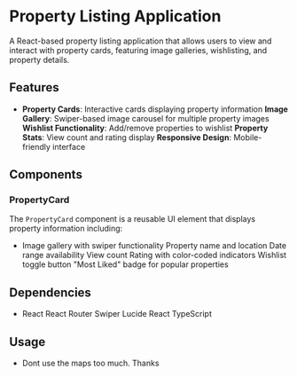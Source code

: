 # Property Listing Application
A React-based property listing application that allows users to view and interact with property cards, featuring image galleries, wishlisting, and property details.
## Features
- **Property Cards**: Interactive cards displaying property information
 **Image Gallery**: Swiper-based image carousel for multiple property images
 **Wishlist Functionality**: Add/remove properties to wishlist
 **Property Stats**: View count and rating display
 **Responsive Design**: Mobile-friendly interface
## Components
### PropertyCard
The `PropertyCard` component is a reusable UI element that displays property information including:
- Image gallery with swiper functionality
 Property name and location
 Date range availability
 View count
 Rating with color-coded indicators
 Wishlist toggle button
 "Most Liked" badge for popular properties
## Dependencies
- React
 React Router
 Swiper
 Lucide React
 TypeScript
## Usage
- Dont use the maps too much. Thanks
